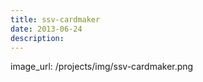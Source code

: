 ```yaml
---
title: ssv-cardmaker
date: 2013-06-24
description: 
---
```


image_url: /projects/img/ssv-cardmaker.png
